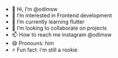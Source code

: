 - 👋 Hi, I’m @odimsw
- 👀 I’m interested in Frontend development
- 🌱 I’m currently learning flutter
- 💞️ I’m looking to collaborate on projects
- 📫 How to reach me instagram @odimsw
- 😄 Pronouns: him
- ⚡ Fun fact: i'm still a rookie

<!---
odimsw/odimsw is a ✨ special ✨ repository because its `README.md` (this file) appears on your GitHub profile.
You can click the Preview link to take a look at your changes.
--->
